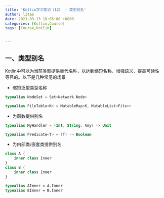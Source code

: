 ```yaml
---
title: 'Kotlin学习笔记（12） - 类型别名'
author: litao
date: 2021-03-13 18:06:00 +0800
categories: [Kotlin,Course]
tags: [Course,Kotlin]


---
```


## 一、类型别名

Kotlin中可以为当前类型提供替代名称，以达到缩短名称、增强语义、提高可读性等目的。以下是几种常见的场景

- 缩短泛型类型名称

```kotlin
typealias NodeSet = Set<Network.Node>

typealias FileTable<K> = MutableMap<K, MutableList<File>>
```

- 为函数提供别名

```kotlin
typealias MyHandler = (Int, String, Any) -> Unit

typealias Predicate<T> = (T) -> Boolean
```

- 为内部类/嵌套类提供别名

```kotlin
class A {
    inner class Inner
}
class B {
    inner class Inner
}

typealias AInner = A.Inner
typealias BInner = B.Inner
```

